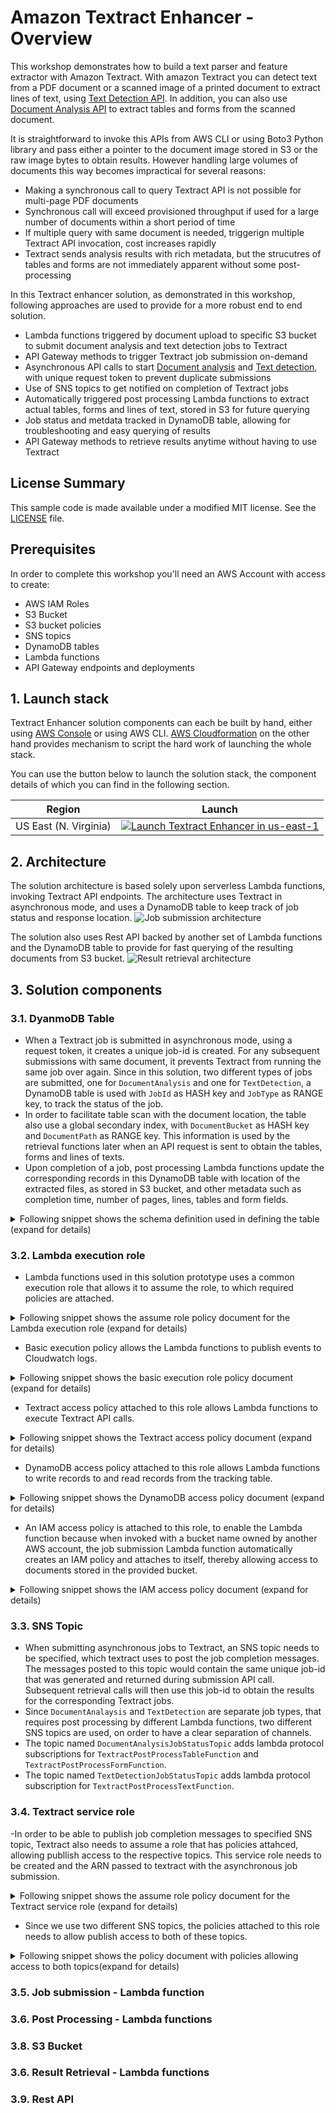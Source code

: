 # Amazon Textract Enhancer - Overview

This workshop demonstrates how to build a text parser and feature extractor with Amazon Textract. With amazon Textract you can  detect text from a PDF document or a scanned image of a printed document to extract lines of text, using [Text Detection API](https://docs.aws.amazon.com/textract/latest/dg/API_DetectDocumentText.html). In addition, you can also use [Document Analysis API](https://docs.aws.amazon.com/textract/latest/dg/API_AnalyzeDocument.html) to extract tables and forms from the scanned document.

It is straightforward to invoke this APIs from AWS CLI or using Boto3 Python library and pass either a pointer to the document image stored in S3 or the raw image bytes to obtain results. However handling large volumes of documents this way becomes impractical for several reasons:
- Making a synchronous call to query Textract API is not possible for multi-page PDF documents
- Synchronous call will exceed provisioned throughput if used for a large number of documents within a short period of time
- If multiple query with same document is needed, triggerign multiple Textract API invocation, cost increases rapidly
- Textract sends analysis results with rich metadata, but the strucutres of tables and forms are not immediately apparent without some post-processing

In this Textract enhancer solution, as demonstrated in this workshop, following approaches are used to provide for a more robust end to end solution.
- Lambda functions triggered by document upload to specific S3 bucket to submit document analysis and text detection jobs to Textract
- API Gateway methods to trigger Textract job submission on-demand
- Asynchronous API calls to start [Document analysis](https://docs.aws.amazon.com/textract/latest/dg/API_StartDocumentAnalysis.html) and [Text detection](https://docs.aws.amazon.com/textract/latest/dg/API_StartDocumentTextDetection.html), with unique request token to prevent duplicate submissions
- Use of SNS topics to get notified on completion of Textract jobs
- Automatically triggered post processing Lambda functions to extract actual tables, forms and lines of text, stored in S3 for future querying
- Job status and metdata tracked in DynamoDB table, allowing for troubleshooting and easy querying of results
- API Gateway methods to retrieve results anytime without having to use Textract

## License Summary

This sample code is made available under a modified MIT license. See the [LICENSE](LICENSE) file.

## Prerequisites

In order to complete this workshop you'll need an AWS Account with access to create:
- AWS IAM Roles
- S3 Bucket
- S3 bucket policies
- SNS topics
- DynamoDB tables
- Lambda functions
- API Gateway endpoints and deployments
    
## 1. Launch stack

Textract Enhancer solution components can each be built by hand, either using [AWS Console](https://console.aws.amazon.com/) or using AWS CLI. [AWS Cloudformation](https://aws.amazon.com/cloudformation/) on the other hand provides mechanism to script the hard work of launching the whole stack. 

You can use the button below to launch the solution stack, the component details of which you can find in the following section.

Region| Launch
------|-----
US East (N. Virginia) | [![Launch Textract Enhancer in us-east-1](http://docs.aws.amazon.com/AWSCloudFormation/latest/UserGuide/images/cloudformation-launch-stack-button.png)](https://console.aws.amazon.com/cloudformation/home?region=us-east-1#/stacks/new?stackName=textract-enhancer&templateURL=https://s3.amazonaws.com/my-python-packages/textract-api-stack.json)


## 2. Architecture
The solution architecture is based solely upon serverless Lambda functions, invoking Textract API endpoints. The architecture uses Textract in asynchronous mode, and uses a DynamoDB table to keep track of job status and response location.
    ![Job submission architecture](images/job-submission-architecture.png)

The solution also uses Rest API backed by another set of Lambda functions and the DynamoDB table to provide for fast querying of the resulting documents from S3 bucket.
    ![Result retrieval architecture](images/result-retrieval-architecture.png)


## 3. Solution components

### 3.1. DyanmoDB Table
- When a Textract job is submitted in asynchronous mode, using a request token, it creates a unique job-id is created. For any subsequent submissions with same document, it prevents Textract from running the same job over again. Since in this solution, two different types of jobs are submitted, one for `DocumentAnalysis` and one for `TextDetection`, a DynamoDB table is used with `JobId` as HASH key and `JobType` as RANGE key, to track the status of the job.
- In order to facilitate table scan with the document location, the table also use a global secondary index, with `DocumentBucket` as HASH key and `DocumentPath` as RANGE key. This information is used by the retrieval functions later when an API request is sent to obtain the tables, forms and lines of texts.
- Upon completion of a job, post processing Lambda functions update the corresponding records in this DynamoDB table with location of the extracted files, as stored in S3 bucket, and other metadata such as completion time, number of pages, lines, tables and form fields.

<details>
<summary>Following snippet shows the schema definition used in defining the table (expand for details)</summary><p>

```
"AttributeDefinitions": [
    {
        "AttributeName": "JobId",
        "AttributeType": "S"
    },       
    {
        "AttributeName": "JobType",
        "AttributeType": "S"
    },                                
    {
        "AttributeName": "DocumentBucket",
        "AttributeType": "S"
    },
    {
        "AttributeName": "DocumentPath",
        "AttributeType": "S"
    }                    
],
"KeySchema": [
    {
        "AttributeName": "JobId",
        "KeyType": "HASH"
    },
    {
        "AttributeName": "JobType",
        "KeyType": "RANGE"
    }                    
],
"GlobalSecondaryIndexes": [
    {
        "IndexName": "DocumentIndex",
        "KeySchema": [
                {
                    "AttributeName": "DocumentBucket",
                    "KeyType": "HASH"
                },
                {
                    "AttributeName": "DocumentPath",
                    "KeyType": "RANGE"
                }
        ],
        "Projection": {
            "ProjectionType": "KEYS_ONLY"
        },
        "ProvisionedThroughput": {
                "ReadCapacityUnits": 5,
                "WriteCapacityUnits": 5
        }
    }
],   
```            
</p></details>

### 3.2. Lambda execution role
- Lambda functions used in this solution prototype uses a common execution role that allows it to assume the role, to which required policies are attached.
<details>
<summary>Following snippet shows the assume role policy document for the Lambda execution role (expand for details)</summary><p>

```
"AssumeRolePolicyDocument": {
    "Version": "2012-10-17",
    "Statement": [
        {
            "Effect": "Allow",
            "Principal": {
                "Service": [
                    "lambda.amazonaws.com"
                ]
            },
            "Action": [
                "sts:AssumeRole"
            ]
        }                       
    ]
}
```            
</p></details>

- Basic execution policy allows the Lambda functions to publish events to Cloudwatch logs.
<details>
<summary>Following snippet shows the basic execution role policy document (expand for details)</summary><p>

```
{
    "PolicyName": "lambda_basic_execution_policy",
    "PolicyDocument": {
        "Version": "2012-10-17",
        "Statement": [
            {
                "Effect": "Allow",
                "Action": [
                    "logs:CreateLogGroup",
                    "logs:CreateLogStream",
                    "logs:PutLogEvents"
                ],
                "Resource": "arn:aws:logs:*:*:*"
            },
            {
                "Effect": "Allow",
                "Action": [
                    "xray:PutTraceSegments"
                ],
                "Resource": "*"
            }                                
        ]
    }
}
```            
</p></details>

- Textract access policy attached to this role allows Lambda functions to execute Textract API calls.
<details>
<summary>Following snippet shows the Textract access policy document (expand for details)</summary><p>

```
{
    "PolicyName": "textract_access_policy",
    "PolicyDocument": {
        "Version": "2012-10-17",
        "Statement": [
            {
                "Effect": "Allow",
                "Action": "textract:*",
                "Resource": "*"
            }                             
        ]
    }
} 
```            
</p></details>

- DynamoDB access policy attached to this role allows Lambda functions to write records to and read records from the tracking table.
<details>
<summary>Following snippet shows the DynamoDB access policy document (expand for details)</summary><p>

```
{
    "PolicyName": "dynamodb_access_policy",
    "PolicyDocument": {
        "Version": "2012-10-17",
        "Statement": [
            {
                "Effect": "Allow",
                "Action": "dynamodb:*",
                "Resource": "*"
            }                             
        ]
    }
}
```            
</p></details>

- An IAM access policy is attached to this role, to enable the Lambda function because when invoked with a bucket name owned by another AWS account, the job submission Lambda function automatically creates an IAM policy and attaches to itself, thereby allowing access to documents stored in the provided bucket.
<details>
<summary>Following snippet shows the IAM access policy document (expand for details)</summary><p>

```
{
    "PolicyName": "iam_access_policy",
    "PolicyDocument": {
        "Version": "2012-10-17",
        "Statement": [
            {
                "Effect": "Allow",
                "Action": "iam:*",
                "Resource": "*"
            }                             
        ]
    }
}
```            
</p></details>


### 3.3. SNS Topic
- When submitting asynchronous jobs to Textract, an SNS topic needs to be specified, which textract uses to post the job completion messages. The messages posted to this topic would contain the same unique job-id that was generated and returned during submission API call. Subsequent retrieval calls will then use this job-id to obtain the results for the corresponding Textract jobs.
- Since `DocumentAnalaysis` and `TextDetection` are separate job types, that requires post processing by different Lambda functions, two different SNS topics are used, on order to have a clear separation of channels.
- The topic named `DocumentAnalysisJobStatusTopic` adds lambda protocol subscriptions for `TextractPostProcessTableFunction` and `TextractPostProcessFormFunction`. 
- The topic named `TextDetectionJobStatusTopic` adds lambda protocol subscription for `TextractPostProcessTextFunction`. 

### 3.4. Textract service role
-In order to be able to publish job completion messages to specified SNS topic, Textract also needs to assume a role that has policies attahced, allowing publlish access to the respective topics. This service role needs to be created and the ARN passed to textract with the asynchronous job submission.
<details>
<summary>Following snippet shows the assume role policy document for the Textract service role (expand for details)</summary><p>

```
"AssumeRolePolicyDocument": {
    "Version": "2012-10-17",
    "Statement": [
        {
            "Effect": "Allow",
            "Principal": {
                "Service": [
                    "textract.amazonaws.com"
                ]
            },
            "Action": [
                "sts:AssumeRole"
            ]
        }                       
    ]
}
```   
</p></details>

- Since we use two different SNS topics, the policies attached to this role needs to allow publish access to both of these topics.
<details>
<summary>Following snippet shows the policy document with policies allowing access to both topics(expand for details)</summary><p>

``` 
"PolicyDocument": {
    "Version": "2012-10-17",
    "Statement": [
        {
            "Effect": "Allow",
            "Action": [
                "sns:Publish"
            ],
            "Resource": {"Ref" : "DocumentAnalysisJobStatusTopic"}
        },
        {
            "Effect": "Allow",
            "Action": [
                "sns:Publish"
            ],
            "Resource": {"Ref" : "TextDetectionJobStatusTopic"}
        }                                                                
    ]
}
``` 
</p></details>

### 3.5. Job submission - Lambda function

### 3.6. Post Processing - Lambda functions

### 3.8. S3 Bucket

### 3.6. Result Retrieval - Lambda functions

### 3.9. Rest API



